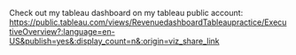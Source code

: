Check out my tableau dashboard on my tableau public account: https://public.tableau.com/views/RevenuedashboardTableaupractice/ExecutiveOverview?:language=en-US&publish=yes&:display_count=n&:origin=viz_share_link